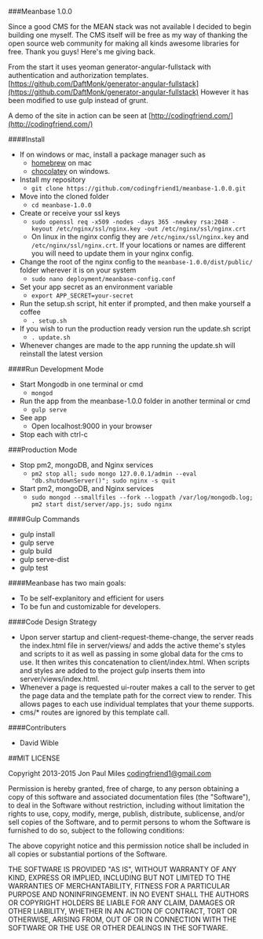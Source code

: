###Meanbase 1.0.0

Since a good CMS for the MEAN stack was not available I decided to begin building one myself. The CMS itself will be free as my way of thanking the open source web community for making all kinds awesome libraries for free. Thank you guys! Here's me giving back.

From the start it uses yeoman generator-angular-fullstack with authentication and authorization templates.
[https://github.com/DaftMonk/generator-angular-fullstack](https://github.com/DaftMonk/generator-angular-fullstack) However it has been modified to use gulp instead of grunt.

A demo of the site in action can be seen at [http://codingfriend.com/](http://codingfriend.com/)

####Install
- If on windows or mac, install a package manager such as
	- [homebrew](http://brew.sh/) on mac
	- [chocolatey](https://chocolatey.org/) on windows.
- Install my repository
	- `git clone https://github.com/codingfriend1/meanbase-1.0.0.git`
- Move into the cloned folder
	- `cd meanbase-1.0.0`
- Create or receive your ssl keys
	- `sudo openssl req -x509 -nodes -days 365 -newkey rsa:2048 -keyout /etc/nginx/ssl/nginx.key -out /etc/nginx/ssl/nginx.crt`
	- On linux in the nginx config they are `/etc/nginx/ssl/nginx.key` and `/etc/nginx/ssl/nginx.crt`. If your locations or names are different you will need to update them in your nginx config.
- Change the root of the nginx config to the `meanbase-1.0.0/dist/public/` folder wherever it is on your system
	- `sudo nano deployment/meanbase-config.conf`
- Set your app secret as an environment variable
	- `export APP_SECRET=your-secret`
- Run the setup.sh script, hit enter if prompted, and then make yourself a coffee
	- `. setup.sh`
- If you wish to run the production ready version run the update.sh script
	- `. update.sh`
- Whenever changes are made to the app running the update.sh will reinstall the latest version

####Run Development Mode
- Start Mongodb in one terminal or cmd
	- `mongod`
- Run the app from the meanbase-1.0.0 folder in another terminal or cmd
	- `gulp serve`
- See app
	- Open localhost:9000 in your browser
- Stop each with ctrl-c

###Production Mode
- Stop pm2, mongoDB, and Nginx services
	- `pm2 stop all; sudo mongo 127.0.0.1/admin --eval "db.shutdownServer()"; sudo nginx -s quit`
- Start pm2, mongoDB, and Nginx services
	- `sudo mongod --smallfiles --fork --logpath /var/log/mongodb.log; pm2 start dist/server/app.js; sudo nginx`

####Gulp Commands
- gulp install
- gulp serve
- gulp build
- gulp serve-dist
- gulp test

####Meanbase has two main goals:
- To be self-explanitory and efficient for users
- To be fun and customizable for developers.

####Code Design Strategy
- Upon server startup and client-request-theme-change, the server reads the index.html file in server/views/ and adds the active theme's styles and scripts to it as well as passing in some global data for the cms to use. It then writes this concatenation to client/index.html. When scripts and styles are added to the project gulp inserts them into server/views/index.html.
- Whenever a page is requested ui-router makes a call to the server to get the page data and the template path for the correct view to render. This allows pages to each use individual templates that your theme supports.
- cms/* routes are ignored by this template call.

####Contributers
- David Wible


##MIT LICENSE

Copyright 2013-2015 Jon Paul Miles codingfriend1@gmail.com

Permission is hereby granted, free of charge, to any person obtaining a copy of this software and associated documentation files (the "Software"), to deal in the Software without restriction, including without limitation the rights to use, copy, modify, merge, publish, distribute, sublicense, and/or sell copies of the Software, and to permit persons to whom the Software is furnished to do so, subject to the following conditions:

The above copyright notice and this permission notice shall be included in all copies or substantial portions of the Software.

THE SOFTWARE IS PROVIDED "AS IS", WITHOUT WARRANTY OF ANY KIND, EXPRESS OR IMPLIED, INCLUDING BUT NOT LIMITED TO THE WARRANTIES OF MERCHANTABILITY, FITNESS FOR A PARTICULAR PURPOSE AND NONINFRINGEMENT. IN NO EVENT SHALL THE AUTHORS OR COPYRIGHT HOLDERS BE LIABLE FOR ANY CLAIM, DAMAGES OR OTHER LIABILITY, WHETHER IN AN ACTION OF CONTRACT, TORT OR OTHERWISE, ARISING FROM, OUT OF OR IN CONNECTION WITH THE SOFTWARE OR THE USE OR OTHER DEALINGS IN THE SOFTWARE.
